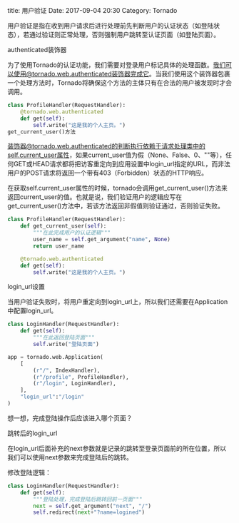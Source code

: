 title: 用户验证
Date: 2017-09-04 20:30
Category: Tornado

用户验证是指在收到用户请求后进行处理前先判断用户的认证状态（如登陆状态），若通过验证则正常处理，否则强制用户跳转至认证页面（如登陆页面）。

authenticated装饰器

为了使用Tornado的认证功能，我们需要对登录用户标记具体的处理函数。我们可以使用@tornado.web.authenticated装饰器完成它。当我们使用这个装饰器包裹一个处理方法时，Tornado将确保这个方法的主体只有在合法的用户被发现时才会调用。

```python
class ProfileHandler(RequestHandler):
    @tornado.web.authenticated
    def get(self):
        self.write("这是我的个人主页。")
get_current_user()方法
```

装饰器@tornado.web.authenticated的判断执行依赖于请求处理类中的self.current_user属性，如果current_user值为假（None、False、0、""等），任何GET或HEAD请求都将把访客重定向到应用设置中login_url指定的URL，而非法用户的POST请求将返回一个带有403（Forbidden）状态的HTTP响应。

在获取self.current_user属性的时候，tornado会调用get_current_user()方法来返回current_user的值。也就是说，我们验证用户的逻辑应写在get_current_user()方法中，若该方法返回非假值则验证通过，否则验证失败。

```python
class ProfileHandler(RequestHandler):
    def get_current_user(self):
        """在此完成用户的认证逻辑"""
        user_name = self.get_argument("name", None)
        return user_name 

    @tornado.web.authenticated
    def get(self):
        self.write("这是我的个人主页。")
```

login_url设置

当用户验证失败时，将用户重定向到login_url上，所以我们还需要在Application中配置login_url。

```python
class LoginHandler(RequestHandler):
    def get(self):
        """在此返回登陆页面"""
        self.write("登陆页面")

app = tornado.web.Application(
    [
        (r"/", IndexHandler),
        (r"/profile", ProfileHandler),
        (r"/login", LoginHandler),
    ],
    "login_url":"/login"
)
```

想一想，完成登陆操作后应该进入哪个页面？

跳转后的login_url

在login_url后面补充的next参数就是记录的跳转至登录页面前的所在位置，所以我们可以使用next参数来完成登陆后的跳转。

修改登陆逻辑：

```python
class LoginHandler(RequestHandler):
    def get(self):
        """登陆处理，完成登陆后跳转回前一页面"""
        next = self.get_argument("next", "/")
        self.redirect(next+"?name=logined")
```

